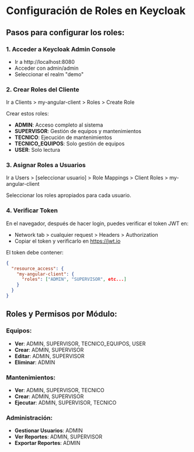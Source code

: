# Configuración de Roles en Keycloak

## Pasos para configurar los roles:

### 1. Acceder a Keycloak Admin Console
- Ir a http://localhost:8080
- Acceder con admin/admin
- Seleccionar el realm "demo"

### 2. Crear Roles del Cliente
Ir a Clients > my-angular-client > Roles > Create Role

Crear estos roles:
- **ADMIN**: Acceso completo al sistema
- **SUPERVISOR**: Gestión de equipos y mantenimientos  
- **TECNICO**: Ejecución de mantenimientos
- **TECNICO_EQUIPOS**: Solo gestión de equipos
- **USER**: Solo lectura

### 3. Asignar Roles a Usuarios
Ir a Users > [seleccionar usuario] > Role Mappings > Client Roles > my-angular-client

Seleccionar los roles apropiados para cada usuario.

### 4. Verificar Token
En el navegador, después de hacer login, puedes verificar el token JWT en:
- Network tab > cualquier request > Headers > Authorization
- Copiar el token y verificarlo en https://jwt.io

El token debe contener:
```json
{
  "resource_access": {
    "my-angular-client": {
      "roles": ["ADMIN", "SUPERVISOR", etc...]
    }
  }
}
```

## Roles y Permisos por Módulo:

### Equipos:
- **Ver**: ADMIN, SUPERVISOR, TECNICO_EQUIPOS, USER
- **Crear**: ADMIN, SUPERVISOR  
- **Editar**: ADMIN, SUPERVISOR
- **Eliminar**: ADMIN

### Mantenimientos:
- **Ver**: ADMIN, SUPERVISOR, TECNICO
- **Crear**: ADMIN, SUPERVISOR
- **Ejecutar**: ADMIN, SUPERVISOR, TECNICO

### Administración:
- **Gestionar Usuarios**: ADMIN
- **Ver Reportes**: ADMIN, SUPERVISOR
- **Exportar Reportes**: ADMIN
